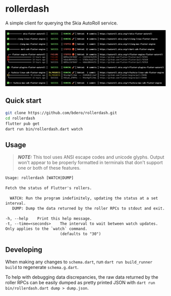 # rollerdash
A simple client for querying the Skia AutoRoll service.

![Summary screenshot](screenshots/summary.png)

## Quick start

```bash
git clone https://github.com/bdero/rollerdash.git
cd rollerdash
flutter pub get
dart run bin/rollerdash.dart watch
```

## Usage

> **_NOTE:_** This tool uses ANSI escape codes and unicode glyphs. Output won't appear to be properly formatted in terminals that don't support one or both of these features.

```
Usage: rollerdash [WATCH|DUMP]

Fetch the status of Flutter's rollers.

  WATCH: Run the program indefinitely, updating the status at a set interval.
   DUMP: Dump the data returned by the roller RPCs to stdout and exit.

-h, --help    Print this help message.
-t, --time=<seconds>    The interval to wait between watch updates. Only applies to the `watch` command.
                        (defaults to "30")
```

## Developing

When making any changes to `schema.dart`, run `dart run build_runner build` to regenerate `schema.g.dart`.

To help with debugging data discrepancies, the raw data returned by the roller RPCs can be easily dumped as pretty printed JSON with `dart run bin/rollerdash.dart dump > dump.json`.
